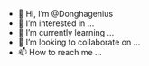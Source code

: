 - 👋 Hi, I’m @Donghagenius
- 👀 I’m interested in ...
- 🌱 I’m currently learning ...
- 💞️ I’m looking to collaborate on ...
- 📫 How to reach me ...

<!---
Donghagenius/Donghagenius is a ✨ special ✨ repository because its `README.md` (this file) appears on your GitHub profile.
You can click the Preview link to take a look at your changes.
--->
